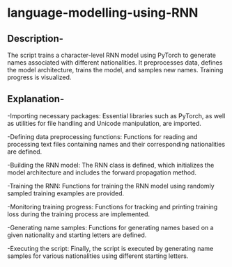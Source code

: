 # language-modelling-using-RNN
## Description-
The script trains a character-level RNN model using PyTorch to generate names associated with different nationalities. It preprocesses data, defines the model architecture, trains the model, and samples new names. Training progress is visualized.
## Explanation-
  -Importing necessary packages: Essential libraries such as PyTorch, as well as utilities for file handling and Unicode manipulation, are imported.

  -Defining data preprocessing functions: Functions for reading and processing text files containing names and their corresponding nationalities are defined.

  -Building the RNN model: The RNN class is defined, which initializes the model architecture and includes the forward propagation method.

  -Training the RNN: Functions for training the RNN model using randomly sampled training examples are provided.

  -Monitoring training progress: Functions for tracking and printing training loss during the training process are implemented.

  -Generating name samples: Functions for generating names based on a given nationality and starting letters are defined.

  -Executing the script: Finally, the script is executed by generating name samples for various nationalities using different starting letters.
